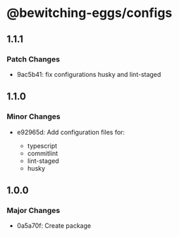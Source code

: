# @bewitching-eggs/configs

## 1.1.1

### Patch Changes

- 9ac5b41: fix configurations husky and lint-staged

## 1.1.0

### Minor Changes

- e92965d: Add configuration files for:

  - typescript
  - commitlint
  - lint-staged
  - husky

## 1.0.0

### Major Changes

- 0a5a70f: Create package
